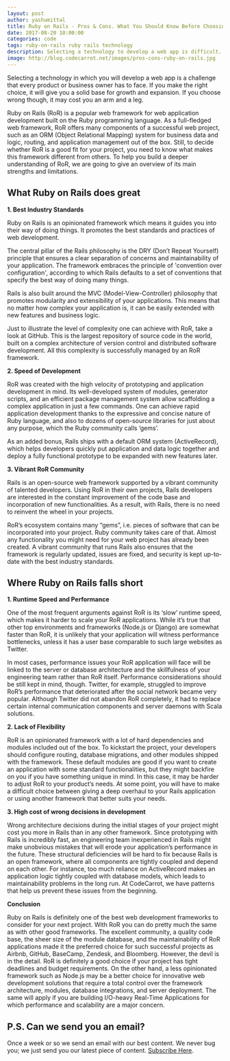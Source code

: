 ```yaml
---
layout: post
author: yashumittal
title: Ruby on Rails - Pros & Cons. What You Should Know Before Choosing The Technology
date: 2017-08-20 10:00:00
categories: code
tags: ruby-on-rails ruby rails technology
description: Selecting a technology to develop a web app is difficult. A wrong decision may cost much. Learn what are the pros and cons of Ruby on Rails and choose wisely.
image: http://blog.codecarrot.net/images/pros-cons-ruby-on-rails.jpg
---
```


Selecting a technology in which you will develop a web app is a challenge that every product or business owner has to face. If you make the right choice, it will give you a solid base for growth and expansion. If you choose wrong though, it may cost you an arm and a leg.

Ruby on Rails (RoR) is a popular web framework for web application development built on the Ruby programming language. As a full-fledged web framework, RoR offers many components of a successful web project, such as an ORM (Object Relational Mapping) system for business data and logic, routing, and application management out of the box. Still, to decide whether RoR is a good fit for your project, you need to know what makes this framework different from others. To help you build a deeper understanding of RoR, we are going to give an overview of its main strengths and limitations.


## What Ruby on Rails does great

**1. Best Industry Standards**

Ruby on Rails is an opinionated framework which means it guides you into their way of doing things. It promotes the best standards and practices of web development.

The central pillar of the Rails philosophy is the DRY (Don’t Repeat Yourself) principle that ensures a clear separation of concerns and maintainability of your application. The framework embraces the principle of 'convention over configuration', according to which Rails defaults to a set of conventions that specify the best way of doing many things.

Rails is also built around the MVC (Model-View-Controller) philosophy that promotes modularity and extensibility of your applications. This means that no matter how complex your application is, it can be easily extended with new features and business logic.

Just to illustrate the level of complexity one can achieve with RoR, take a look at GitHub. This is the largest repository of source code in the world, built on a complex architecture of version control and distributed software development. All this complexity is successfully managed by an RoR framework.

**2. Speed of Development**

RoR was created with the high velocity of prototyping and application development in mind. Its well-developed system of modules, generator scripts, and an efficient package management system allow scaffolding a complex application in just a few commands. One can achieve rapid application development thanks to the expressive and concise nature of Ruby language, and also to dozens of open-source libraries for just about any purpose, which the Ruby community calls ‘gems’.

As an added bonus, Rails ships with a default ORM system (ActiveRecord), which helps developers quickly put application and data logic together and deploy a fully functional prototype to be expanded with new features later.

**3. Vibrant RoR Community**

Rails is an open-source web framework supported by a vibrant community of talented developers. Using RoR in their own projects, Rails developers are interested in the constant improvement of the code base and incorporation of new functionalities. As a result, with Rails, there is no need to reinvent the wheel in your projects.

RoR’s ecosystem contains many “gems”, i.e. pieces of software that can be incorporated into your project. Ruby community takes care of that. Almost any functionality you might need for your web project has already been created. A vibrant community that runs Rails also ensures that the framework is regularly updated, issues are fixed, and security is kept up-to-date with the best industry standards.


## Where Ruby on Rails falls short

**1. Runtime Speed and Performance**

One of the most frequent arguments against RoR is its ‘slow’ runtime speed, which makes it harder to scale your RoR applications. While it’s true that other top environments and frameworks (Node.js or Django) are somewhat faster than RoR, it is unlikely that your application will witness performance bottlenecks, unless it has a user base comparable to such large websites as Twitter.

In most cases, performance issues your RoR application will face will be linked to the server or database architecture and the skillfulness of your engineering team rather than RoR itself. Performance considerations should be still kept in mind, though. Twitter, for example, struggled to improve RoR’s performance that deteriorated after the social network became very popular. Although Twitter did not abandon RoR completely, it had to replace certain internal communication components and server daemons with Scala solutions.

**2. Lack of Flexibility**

RoR is an opinionated framework with a lot of hard dependencies and modules included out of the box. To kickstart the project, your developers should configure routing, database migrations, and other modules shipped with the framework. These default modules are good if you want to create an application with some standard functionalities, but they might backfire on you if you have something unique in mind. In this case, it may be harder to adjust RoR to your product’s needs. At some point, you will have to make a difficult choice between giving a deep overhaul to your Rails application or using another framework that better suits your needs.

**3. High cost of wrong decisions in development**

Wrong architecture decisions during the initial stages of your project might cost you more in Rails than in any other framework. Since prototyping with Rails is incredibly fast, an engineering team inexperienced in Rails might make unobvious mistakes that will erode your application’s performance in the future. These structural deficiencies will be hard to fix because Rails is an open framework, where all components are tightly coupled and depend on each other. For instance, too much reliance on ActiveRecord makes an application logic tightly coupled with database models, which leads to maintainability problems in the long run. At CodeCarrot, we have patterns that help us prevent these issues from the beginning.

**Conclusion**

Ruby on Rails is definitely one of the best web development frameworks to consider for your next project. With RoR you can do pretty much the same as with other good frameworks.
The excellent community, a quality code base, the sheer size of the module database, and the maintainability of RoR applications made it the preferred choice for such successful projects as Airbnb, GitHub, BaseCamp, Zendesk, and Bloomberg. However, the devil is in the detail. RoR is definitely a good choice if your project has tight deadlines and budget requirements. On the other hand, a less opinionated framework such as Node.js may be a better choice for innovative web development solutions that require a total control over the framework architecture, modules, database integrations, and server deployment. The same will apply if you are building I/O-heavy Real-Time Applications for which performance and scalability are a major concern.

## P.S. Can we send you an email?

Once a week or so we send an email with our best content. We never bug you; we just send you our latest piece of content. [Subscribe Here](#subscribe).
